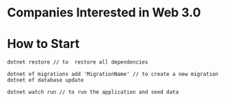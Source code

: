 # Companies Interested in Web 3.0

# How to Start

```
dotnet restore // to  restore all dependencies

dotnet ef migrations add 'MigrationName' // to create a new migration
dotnet ef database update

dotnet watch run // to run the application and seed data
```
